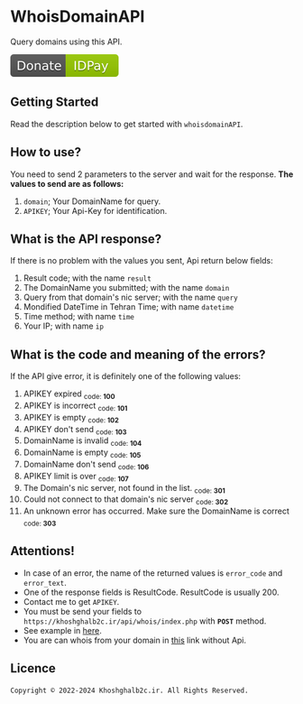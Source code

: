 # WhoisDomainAPI
Query domains using this API.

[![Donate](DonateIDPay.svg)](https://idpay.ir/khoshghalb2c/)
## Getting Started
Read the description below to get started with `whoisdomainAPI`.

## How to use?
You need to send 2 parameters to the server and wait for the response.
**The values to send are as follows:**
1. `domain`; Your DomainName for query.
2. `APIKEY`; Your Api-Key for identification.

## What is the API response?
If there is no problem with the values you sent, Api return below fields:
1. Result code; with the name `result`
2. The DomainName you submitted; with the name `domain`
3. Query from that domain's nic server; with the name `query`
4. Mondified DateTime in Tehran Time; with name `datetime`
5. Time method; with name `time`
6. Your IP; with name `ip`

## What is the code and meaning of the errors?
If the API give error, it is definitely one of the following values:
1. APIKEY expired <sub>code: **100**</sub>
2. APIKEY is incorrect <sub>code: **101**</sub>
3. APIKEY is empty <sub>code: **102**</sub>
4. APIKEY don't send <sub>code: **103**</sub>
5. DomainName is invalid <sub>code: **104**</sub>
6. DomainName is empty <sub>code: **105**</sub>
7. DomainName don't send <sub>code: **106**</sub>
8. APIKEY limit is over <sub>code: **107**</sub>
9. The Domain's nic server, not found in the list. <sub>code: **301**</sub>
10. Could not connect to that domain's nic server <sub>code: **302**</sub>
11. An unknown error has occurred. Make sure the DomainName is correct  <sub>code: **303**</sub>

## Attentions!
- In case of an error, the name of the returned values is `error_code` and `error_text`.
- One of the response fields is ResultCode. ResultCode is usually 200.
- Contact me to get `APIKEY`.
- You must be send your fields to `https://khoshghalb2c.ir/api/whois/index.php` with **`POST`** method.
- See example in [here](example.html).
- You are can whois from your domain in [this](https://khoshghalb2c.ir/whois) link without Api.

## Licence
```
Copyright © 2022-2024 Khoshghalb2c.ir. All Rights Reserved.
```
